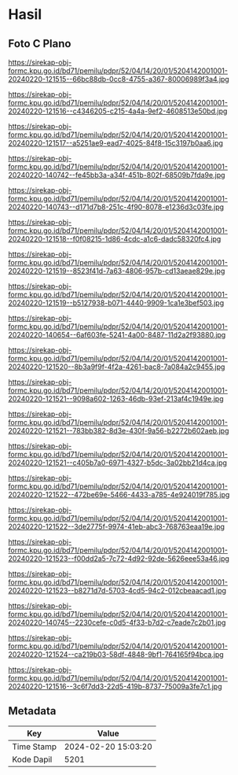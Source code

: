 # Hasil

## Foto C Plano

https://sirekap-obj-formc.kpu.go.id/bd71/pemilu/pdpr/52/04/14/20/01/5204142001001-20240220-121515--66bc88db-0cc8-4755-a367-80006989f3a4.jpg

https://sirekap-obj-formc.kpu.go.id/bd71/pemilu/pdpr/52/04/14/20/01/5204142001001-20240220-121516--c4346205-c215-4a4a-9ef2-4608513e50bd.jpg

https://sirekap-obj-formc.kpu.go.id/bd71/pemilu/pdpr/52/04/14/20/01/5204142001001-20240220-121517--a5251ae9-ead7-4025-84f8-15c3197b0aa6.jpg

https://sirekap-obj-formc.kpu.go.id/bd71/pemilu/pdpr/52/04/14/20/01/5204142001001-20240220-140742--fe45bb3a-a34f-451b-802f-68509b7fda9e.jpg

https://sirekap-obj-formc.kpu.go.id/bd71/pemilu/pdpr/52/04/14/20/01/5204142001001-20240220-140743--d171d7b8-251c-4f90-8078-e1236d3c03fe.jpg

https://sirekap-obj-formc.kpu.go.id/bd71/pemilu/pdpr/52/04/14/20/01/5204142001001-20240220-121518--f0f08215-1d86-4cdc-a1c6-dadc58320fc4.jpg

https://sirekap-obj-formc.kpu.go.id/bd71/pemilu/pdpr/52/04/14/20/01/5204142001001-20240220-121519--8523f41d-7a63-4806-957b-cd13aeae829e.jpg

https://sirekap-obj-formc.kpu.go.id/bd71/pemilu/pdpr/52/04/14/20/01/5204142001001-20240220-121519--b5127938-b071-4440-9909-1ca1e3bef503.jpg

https://sirekap-obj-formc.kpu.go.id/bd71/pemilu/pdpr/52/04/14/20/01/5204142001001-20240220-140654--6af603fe-5241-4a00-8487-11d2a2f93880.jpg

https://sirekap-obj-formc.kpu.go.id/bd71/pemilu/pdpr/52/04/14/20/01/5204142001001-20240220-121520--8b3a9f9f-4f2a-4261-bac8-7a084a2c9455.jpg

https://sirekap-obj-formc.kpu.go.id/bd71/pemilu/pdpr/52/04/14/20/01/5204142001001-20240220-121521--9098a602-1263-46db-93ef-213af4c1949e.jpg

https://sirekap-obj-formc.kpu.go.id/bd71/pemilu/pdpr/52/04/14/20/01/5204142001001-20240220-121521--783bb382-8d3e-430f-9a56-b2272b602aeb.jpg

https://sirekap-obj-formc.kpu.go.id/bd71/pemilu/pdpr/52/04/14/20/01/5204142001001-20240220-121521--c405b7a0-6971-4327-b5dc-3a02bb21d4ca.jpg

https://sirekap-obj-formc.kpu.go.id/bd71/pemilu/pdpr/52/04/14/20/01/5204142001001-20240220-121522--472be69e-5466-4433-a785-4e924019f785.jpg

https://sirekap-obj-formc.kpu.go.id/bd71/pemilu/pdpr/52/04/14/20/01/5204142001001-20240220-121522--3de2775f-9974-41eb-abc3-768763eaa19e.jpg

https://sirekap-obj-formc.kpu.go.id/bd71/pemilu/pdpr/52/04/14/20/01/5204142001001-20240220-121523--f00dd2a5-7c72-4d92-92de-5626eee53a46.jpg

https://sirekap-obj-formc.kpu.go.id/bd71/pemilu/pdpr/52/04/14/20/01/5204142001001-20240220-121523--b8271d7d-5703-4cd5-94c2-012cbeaacad1.jpg

https://sirekap-obj-formc.kpu.go.id/bd71/pemilu/pdpr/52/04/14/20/01/5204142001001-20240220-140745--2230cefe-c0d5-4f33-b7d2-c7eade7c2b01.jpg

https://sirekap-obj-formc.kpu.go.id/bd71/pemilu/pdpr/52/04/14/20/01/5204142001001-20240220-121524--ca219b03-58df-4848-9bf1-764165f94bca.jpg

https://sirekap-obj-formc.kpu.go.id/bd71/pemilu/pdpr/52/04/14/20/01/5204142001001-20240220-121516--3c6f7dd3-22d5-419b-8737-75009a3fe7c1.jpg


## Metadata

| Key        | Value               |
| ---------- | ------------------- |
| Time Stamp | 2024-02-20 15:03:20 |
| Kode Dapil | 5201                |



